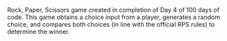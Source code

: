 Rock, Paper, Scissors game created in completion of  Day 4 of 100 days of code.
This game obtains a choice input from a player, generates a random choice, and compares both choices (in line with the official RPS rules) to determine the winner.

